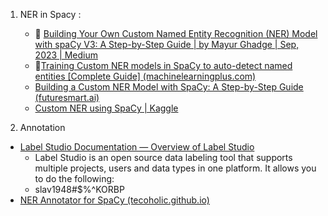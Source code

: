 1. NER in Spacy :
	- 🍓 [Building Your Own Custom Named Entity Recognition (NER) Model with spaCy V3: A Step-by-Step Guide | by Mayur Ghadge | Sep, 2023 | Medium](https://medium.com/@mjghadge9007/building-your-own-custom-named-entity-recognition-ner-model-with-spacy-v3-a-step-by-step-guide-15c7dcb1c416)
	- 🍒[Training Custom NER models in SpaCy to auto-detect named entities [Complete Guide] (machinelearningplus.com)](https://www.machinelearningplus.com/nlp/training-custom-ner-model-in-spacy/)
	- [Building a Custom NER Model with SpaCy: A Step-by-Step Guide (futuresmart.ai)](https://blog.futuresmart.ai/building-a-custom-ner-model-with-spacy-a-step-by-step-guide)
	- [Custom NER using SpaCy | Kaggle](https://www.kaggle.com/code/amarsharma768/custom-ner-using-spacy)

2. Annotation
- [Label Studio Documentation — Overview of Label Studio](https://labelstud.io/guide/get_started.html#Quick-start)
	- Label Studio is an open source data labeling tool that supports multiple projects, users and data types in one platform. It allows you to do the following:
	- slav1948#$%^KORBP
- [NER Annotator for SpaCy (tecoholic.github.io)](https://tecoholic.github.io/ner-annotator/)







